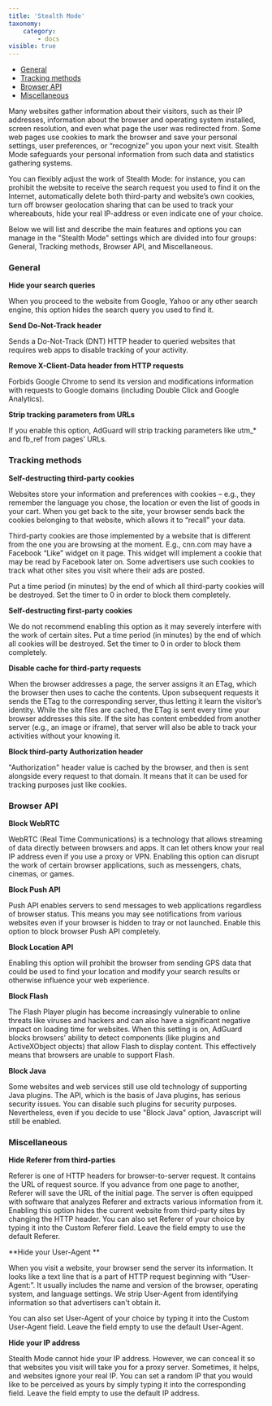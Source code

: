 ```yaml
---
title: 'Stealth Mode'
taxonomy:
    category:
        - docs
visible: true
---
```


* [General](#general)
* [Tracking methods](#methods)
* [Browser API](#browser-api)
* [Miscellaneous](#miscellaneous)

Many websites gather information about their visitors, such as their IP addresses, information about the browser and operating system installed, screen resolution, and even what page the user was redirected from. Some web pages use cookies to mark the browser and save your personal settings, user preferences, or “recognize” you upon your next visit. Stealth Mode safeguards your personal information from such data and statistics gathering systems.

You can flexibly adjust the work of Stealth Mode: for instance, you can prohibit the website to receive the search request you used to find it on the Internet, automatically delete both third-party and website’s own cookies, turn off browser geolocation sharing that can be used to track your whereabouts, hide your real IP-address or even indicate one of your choice.

Below we will list and describe the main features and options you can manage in the "Stealth Mode" settings which are divided into four groups: General, Tracking methods, Browser API, and Miscellaneous. 

<a name="general"></a>

### General

**Hide your search queries**

When you proceed to the website from Google, Yahoo or any other search engine, this option hides the search query you used to find it.

**Send Do-Not-Track header**

Sends a Do-Not-Track (DNT) HTTP header to queried websites that requires web apps to disable tracking of your activity.

**Remove X-Client-Data header from HTTP requests**

Forbids Google Chrome to send its version and modifications information with requests to Google domains (including Double Click and Google Analytics).

**Strip tracking parameters from URLs**

If you enable this option, AdGuard will strip tracking parameters like utm_* and fb_ref from pages’ URLs.

<a name="methods"></a>

### Tracking methods

**Self-destructing third-party cookies**

Websites store your information and preferences with cookies – e.g., they remember the language you chose, the location or even the list of goods in your cart. When you get back to the site, your browser sends back the cookies belonging to that website, which allows it to “recall” your data.

Third-party cookies are those implemented by a website that is different from the one you are browsing at the moment. E.g., cnn.com may have a Facebook “Like” widget on it page. This widget will implement a cookie that may be read by Facebook later on. Some advertisers use such cookies to track what other sites you visit where their ads are posted.

Put a time period (in minutes) by the end of which all third-party cookies will be destroyed. Set the timer to 0 in order to block them completely.

**Self-destructing first-party cookies**

We do not recommend enabling this option as it may severely interfere with the work of certain sites.
Put a time period (in minutes) by the end of which all cookies will be destroyed. Set the timer to 0 in order to block them completely.

**Disable cache for third-party requests**

When the browser addresses a page, the server assigns it an ETag, which the browser then uses to cache the contents. Upon subsequent requests it sends the ETag to the corresponding server, thus letting it learn the visitor’s identity. While the site files are cached, the ETag is sent every time your browser addresses this site. If the site has content embedded from another server (e.g., an image or iframe), that server will also be able to track your activities without your knowing it.

**Block third-party Authorization header**

"Authorization" header value is cached by the browser, and then is sent alongside every request to that domain. It means that it can be used for tracking purposes just like cookies.
    
<a name="browser-api"></a>

### Browser API

**Block WebRTC**

WebRTC (Real Time Communications) is a technology that allows streaming of data directly between browsers and apps. It can let others know your real IP address even if you use a proxy or VPN.
Enabling this option can disrupt the work of certain browser applications, such as messengers, chats, cinemas, or games.

**Block Push API**

Push API enables servers to send messages to web applications regardless of browser status. This means you may see notifications from various websites even if your browser is hidden to tray or not launched. Enable this option to block browser Push API completely.

**Block Location API**

Enabling this option will prohibit the browser from sending GPS data that could be used to find your location and modify your search results or otherwise influence your web experience.

**Block Flash**

The Flash Player plugin has become increasingly vulnerable to online threats like viruses and hackers and can also have a significant negative impact on loading time for websites. When this setting is on, AdGuard blocks browsers' ability to detect components (like plugins and ActiveXObject objects) that allow Flash to display content. This effectively means that browsers are unable to support Flash.

**Block Java**

Some websites and web services still use old technology of supporting Java plugins. The API, which is the basis of Java plugins, has serious security issues. You can disable such plugins for security purposes. Nevertheless, even if you decide to use "Block Java" option, Javascript will still be enabled.

<a name="miscellaneous"></a>

### Miscellaneous


**Hide Referer from third-parties**

Referer is one of HTTP headers for browser-to-server request. It contains the URL of request source. If you advance from one page to another, Referer will save the URL of the initial page. The server is often equipped with software that analyzes Referer and extracts various information from it. Enabling this option hides the current website from third-party sites by changing the HTTP header.
You can also set Referer of your choice by typing it into the Custom Referer field. Leave the field empty to use the default Referer.

**Hide your User-Agent **

When you visit a website, your browser send the server its information. It looks like a text line that is a part of HTTP request beginning with “User-Agent:”. It usually includes the name and version of the browser, operating system, and language settings. We strip User-Agent from identifying information so that advertisers can't obtain it.

You can also set User-Agent of your choice by typing it into the Custom User-Agent field. Leave the field empty to use the default User-Agent.

**Hide your IP address**

Stealth Mode cannot hide your IP address. However, we can conceal it so that websites you visit will take you for a proxy server. Sometimes, it helps, and websites ignore your real IP.
You can set a random IP that you would like to be perceived as yours by simply typing it into the corresponding field. Leave the field empty to use the default IP address.
